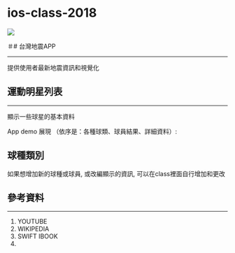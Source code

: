 # ios-class-2018
<img src=https://www.ncnu.edu.tw/ncnuweb/units/share/全校共用/web_material/images/banner/banner_2.gif>

＃# 台灣地震APP
- - -
<p>提供使用者最新地震資訊和視覺化</p>






## 運動明星列表
- - -
<p>顯示一些球星的基本資料</p>
<p>App demo 展現 （依序是：各種球類、球員結果、詳細資料）:</p>


## 球種類別
<p>如果想增加新的球種或球員, 或改編顯示的資訊, 可以在class裡面自行增加和更改</p>



## 參考資料
- - -
<ol>
<li>YOUTUBE</li>
<li>WIKIPEDIA</li>
<li>SWIFT IBOOK<li>
</ol>
